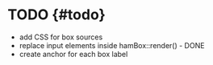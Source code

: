 TODO {#todo}
====

- add CSS for box sources
- replace input elements inside hamBox::render() - DONE
- create anchor for each box label


